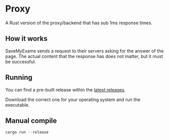 # Proxy

A Rust version of the proxy/backend that has sub 1ms response times.

## How it works

SaveMyExams sends a request to their servers asking for the answer of the page. The actual content that the response has does not matter, but it must be successful.

## Running

You can find a pre-built release within the [latest releases](https://github.com/Stefanuk12/SaveMyExams/releases/latest).

Download the correct one for your operating system and run the executable.

## Manual compile

```rust
cargo run --release
```